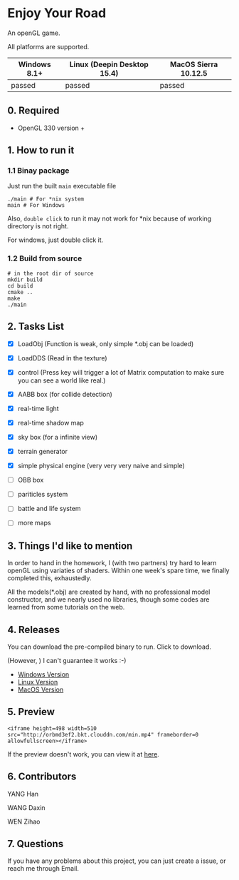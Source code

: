 # Enjoy Your Road
An openGL game.

All platforms are supported.

| Windows 8.1+ | Linux (Deepin Desktop 15.4) | MacOS Sierra 10.12.5 |
| ------------ | --------------------------- | -------------------- |
| passed       | passed                      | passed               |



## 0. Required

- OpenGL 330 version +


## 1. How to run it

### 1.1 Binay package


Just run the built `main` executable file

```shell
./main # For *nix system
main # For Windows
```

Also, `double click` to run it may not work for *nix because of working directory is not right.

For windows, just double click it.

### 1.2 Build from source

```shell
# in the root dir of source
mkdir build
cd build
cmake ..
make
./main
```



## 2. Tasks List 

- [x] LoadObj  (Function is weak, only simple *.obj can be loaded)
- [x] LoadDDS (Read in the texture)
- [x] control (Press key will trigger a lot of Matrix computation to make sure you can see a world like real.)
- [x] AABB box (for collide detection)
- [x] real-time light
- [x] real-time shadow map
- [x] sky box (for a infinite view)
- [x] terrain generator
- [x] simple physical engine (very very very naive and simple)
- [ ] OBB box
- [ ] pariticles system
- [ ] battle and life system
- [ ] more maps


## 3. Things I'd like to mention

In order to hand in the homework, I (with two partners) try hard to learn openGL using variaties of shaders. Within one week's spare time, we finally completed this, exhaustedly.

All the models(*.obj) are created by hand, with no professional model constructor, and we nearly used no libraries, though some codes are learned from some tutorials on the web.

## 4. Releases

You can download the pre-compiled binary to run. Click to download.

(However, ) I can't guarantee it works :-) 

- [Windows Version](http://orbmd3ef2.bkt.clouddn.com/windows.tar.gz)
- [Linux Version](http://orbmd3ef2.bkt.clouddn.com/linux_64bit.tar.gz)
- [MacOS Version](http://orbmd3ef2.bkt.clouddn.com/macOS.tar.gz)



## 5. Preview

`<iframe height=498 width=510 src="http://orbmd3ef2.bkt.clouddn.com/min.mp4" frameborder=0 allowfullscreen></iframe>`

If the preview doesn't work, you can view it at [here](http://orbmd3ef2.bkt.clouddn.com/min.mp4).

## 6. Contributors

YANG Han

WANG Daxin

WEN Zihao

## 7. Questions

If you have any problems about this project, you can just create a issue, or reach me through Email.
